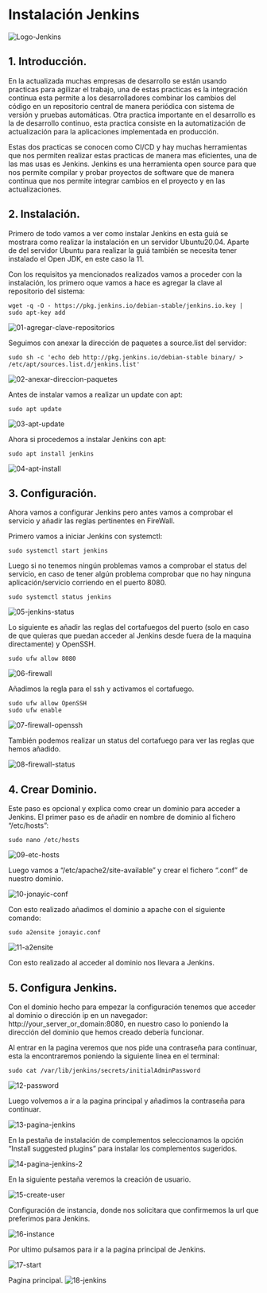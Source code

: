 
# Instalación Jenkins

![Logo-Jenkins](capturas/logo-jenkins.jpg)

## 1. Introducción.
En la actualizada muchas empresas de desarrollo se están usando practicas para agilizar el trabajo, una de estas practicas es la integración continua esta permite a los desarrolladores combinar los cambios del código en un repositorio central de manera periódica con sistema de versión y pruebas automáticas.
Otra practica importante en el desarrollo es la de desarrollo continuo, esta practica consiste en la automatización de actualización para la aplicaciones  implementada en producción.

Estas dos practicas se conocen como CI/CD y hay muchas herramientas que nos permiten realizar estas practicas de manera mas eficientes, una de las mas usas es Jenkins. 
Jenkins es una herramienta open source para que nos permite compilar y probar proyectos de software que de manera continua que nos permite integrar cambios en el proyecto y en las actualizaciones.

## 2. Instalación.
Primero de todo vamos a ver como instalar Jenkins en esta guiá se mostrara como realizar la instalación en un servidor Ubuntu20.04. Aparte de del servidor Ubuntu para realizar la guiá también se necesita tener instalado  el Open JDK, en este caso la 11.

Con los requisitos ya mencionados realizados vamos a proceder con la instalación, los primero oque vamos a hace es agregar la clave al repositorio del sistema:
```
wget -q -O - https://pkg.jenkins.io/debian-stable/jenkins.io.key | sudo apt-key add
```

![01-agregar-clave-repositorios](capturas/01-agregar-clave-repositorios.png)



Seguimos con anexar la dirección de paquetes a source.list del servidor:
```
sudo sh -c 'echo deb http://pkg.jenkins.io/debian-stable binary/ > /etc/apt/sources.list.d/jenkins.list'
```

![02-anexar-direccion-paquetes](capturas/02-anexar-direccion-paquetes.png)



Antes de instalar vamos a realizar un update con apt:
```
sudo apt update
```

![03-apt-update](capturas/03-apt-update.png)


Ahora si procedemos a instalar Jenkins con apt:
```
sudo apt install jenkins
```

![04-apt-install](capturas/04-apt-install.png)



## 3. Configuración.
Ahora vamos a configurar Jenkins pero antes vamos a comprobar el servicio y añadir las reglas pertinentes en FireWall.

Primero vamos a iniciar Jenkins con systemctl:
```
sudo systemctl start jenkins
```

Luego si no tenemos ningún problemas vamos a comprobar el status del servicio, en caso de tener algún problema comprobar que no hay ninguna aplicación/servicio corriendo en el puerto 8080.
```
sudo systemctl status jenkins
```

![05-jenkins-status](capturas/05-jenkins-status.png)


Lo siguiente es añadir las reglas del cortafuegos del puerto (solo en caso de que quieras que puedan acceder al Jenkins desde fuera de la maquina directamente) y OpenSSH.
``` 
sudo ufw allow 8080
```

![06-firewall](capturas/06-firewall.png)


Añadimos la regla para el ssh y activamos el cortafuego.
```
sudo ufw allow OpenSSH
sudo ufw enable
```

![07-firewall-openssh](capturas/07-firewall-openssh.png)


También podemos realizar un status del cortafuego para ver las reglas que hemos añadido.

![08-firewall-status](capturas/08-firewall-status.png)


## 4. Crear Dominio.
Este paso es opcional y explica como crear un dominio para acceder a Jenkins. El primer paso es de añadir en nombre de dominio al fichero “/etc/hosts”:
```
sudo nano /etc/hosts 
```

![09-etc-hosts](capturas/01-tree.PNG)


Luego vamos a “/etc/apache2/site-available” y crear el fichero “.conf” de nuestro dominio.

![10-jonayic-conf](capturas/10-jonayic-conf.png)


Con esto realizado añadimos el dominio a apache con el siguiente comando:
```
sudo a2ensite jonayic.conf
```

![11-a2ensite](capturas/11-a2ensite.png)


Con esto realizado al acceder al dominio nos llevara a Jenkins.


## 5. Configura Jenkins.
Con el dominio hecho para empezar la configuración tenemos que acceder al dominio o dirección ip en un navegador: http://your_server_or_domain:8080, en nuestro caso lo poniendo la dirección del dominio que hemos creado debería funcionar.

Al entrar en la pagina veremos que nos pide una contraseña para continuar, esta la encontraremos poniendo la siguiente linea en el terminal:
```
sudo cat /var/lib/jenkins/secrets/initialAdminPassword
```

![12-password](capturas/12-password.png)


Luego volvemos a ir a la pagina principal y añadimos la contraseña para continuar.

![13-pagina-jenkins](capturas/13-pagina-jenkins.png)


En la pestaña de instalación de complementos seleccionamos la opción “Install suggested plugins” para instalar los complementos sugeridos.

![14-pagina-jenkins-2](capturas/14-pagina-jenkins-2.png)


En la siguiente pestaña veremos la creación de usuario.

![15-create-user](capturas/15-create-user.png)


Configuración de instancia, donde nos solicitara que confirmemos la url que preferimos para Jenkins.

![16-instance](capturas/16-instance.png)



Por ultimo pulsamos para ir a la pagina principal de Jenkins.

![17-start](capturas/17-start.png)

Pagina principal.
![18-jenkins](capturas/18-jenkins.png)
